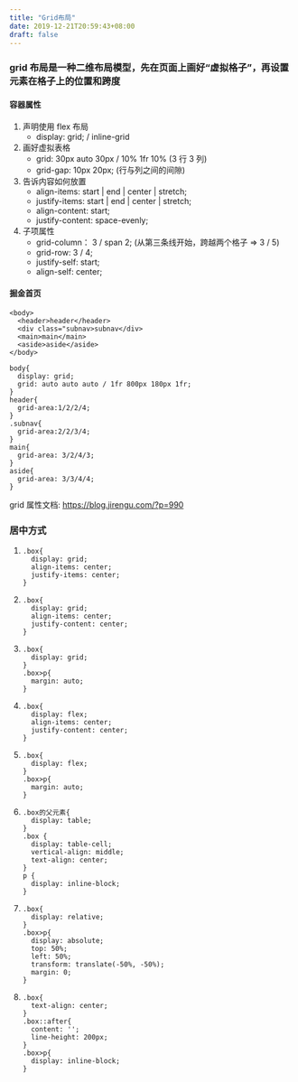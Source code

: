 ```yaml
---
title: "Grid布局"
date: 2019-12-21T20:59:43+08:00
draft: false
---
```


### grid 布局是一种二维布局模型，先在页面上画好“虚拟格子”，再设置元素在格子上的位置和跨度

#### 容器属性

1. 声明使用 flex 布局
   - display: grid; / inline-grid
2. 画好虚拟表格
   - grid: 30px auto 30px / 10% 1fr 10% (3 行 3 列)
   - grid-gap: 10px 20px; (行与列之间的间隙)
3. 告诉内容如何放置
   - align-items: start | end | center | stretch;
   - justify-items: start | end | center | stretch;
   - align-content: start;
   - justify-content: space-evenly;
4. 子项属性
   - grid-column： 3 / span 2; (从第三条线开始，跨越两个格子 => 3 / 5)
   - grid-row: 3 / 4;
   - justify-self: start;
   - align-self: center;

#### 掘金首页

```
<body>
  <header>header</header>
  <div class="subnav>subnav</div>
  <main>main</main>
  <aside>aside</aside>
</body>
```

```
body{
  display: grid;
  grid: auto auto auto / 1fr 800px 180px 1fr;
}
header{
  grid-area:1/2/2/4;
}
.subnav{
  grid-area:2/2/3/4;
}
main{
  grid-area: 3/2/4/3;
}
aside{
  grid-area: 3/3/4/4;
}
```

grid 属性文档: https://blog.jirengu.com/?p=990

### 居中方式

1.  ```
    .box{
      display: grid;
      align-items: center;
      justify-items: center;
    }
    ```
2.  ```
    .box{
      display: grid;
      align-items: center;
      justify-content: center;
    }
    ```
3.  ```
    .box{
      display: grid;
    }
    .box>p{
      margin: auto;
    }
    ```
4.  ```
    .box{
      display: flex;
      align-items: center;
      justify-content: center;
    }
    ```
5.  ```
    .box{
      display: flex;
    }
    .box>p{
      margin: auto;
    }
    ```
6.  ```
    .box的父元素{
      display: table;
    }
    .box {
      display: table-cell;
      vertical-align: middle;
      text-align: center;
    }
    p {
      display: inline-block;
    }
    ```
7.  ```
    .box{
      display: relative;
    }
    .box>p{
      display: absolute;
      top: 50%;
      left: 50%;
      transform: translate(-50%, -50%);
      margin: 0;
    }
    ```
8.  ```
    .box{
      text-align: center;
    }
    .box::after{
      content: '';
      line-height: 200px;
    }
    .box>p{
      display: inline-block;
    }
    ```
